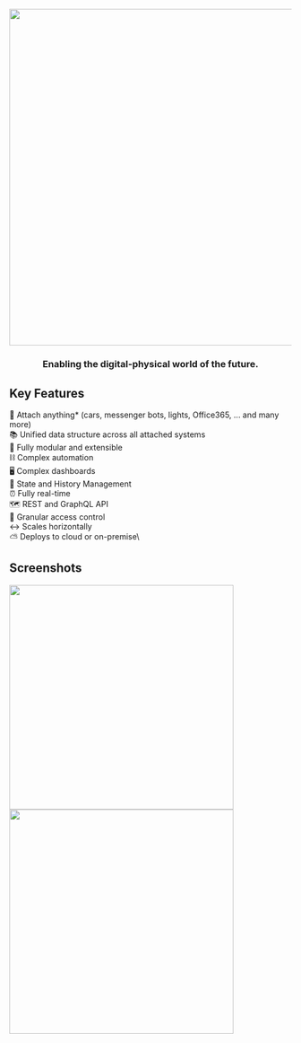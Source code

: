 <h1 align="center">
  <br>
  <a href="https://1src.tech"><img src="https://github.com/janhaa/one/blob/main/2_Logo%20Design%20Handout.png?raw=true" width="600"></a>
</h1>

<h3 align="center">
Enabling the digital-physical world of the future.
</h3>

## Key Features

:bricks: Attach anything* (cars, messenger bots, lights, Office365, ... and many more)\
:books: Unified data structure across all attached systems\
:electric_plug: Fully modular and extensible\
:chains: Complex automation\
:desktop_computer: Complex dashboards\
:bookmark_tabs: State and History Management\
:alarm_clock: Fully real-time\
:world_map: REST and GraphQL API\
:door: Granular access control\
:left_right_arrow: Scales horizontally\
:partly_sunny: Deploys to cloud or on-premise\

## Screenshots
<kbd>
  <a align="left" href="https://github.com/janhaa/one/blob/main/thing_state.PNG"><img width="400" src="https://github.com/janhaa/one/blob/main/thing_state.PNG"></a>
</kbd>
<kbd>
  <a align="right" href="https://github.com/janhaa/one/blob/main/thing_state.PNG"><img width="400" src="https://github.com/janhaa/one/blob/main/parking_spaces.PNG"></a>
</kbd>  

